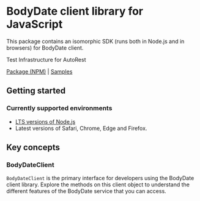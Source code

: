 # BodyDate client library for JavaScript

This package contains an isomorphic SDK (runs both in Node.js and in browsers) for BodyDate client.

Test Infrastructure for AutoRest

[Package (NPM)](https://www.npmjs.com/package/body-date) |
[Samples](https://github.com/Azure-Samples/azure-samples-js-management)

## Getting started

### Currently supported environments

- [LTS versions of Node.js](https://nodejs.org/about/releases/)
- Latest versions of Safari, Chrome, Edge and Firefox.




## Key concepts

### BodyDateClient

`BodyDateClient` is the primary interface for developers using the BodyDate client library. Explore the methods on this client object to understand the different features of the BodyDate service that you can access.

